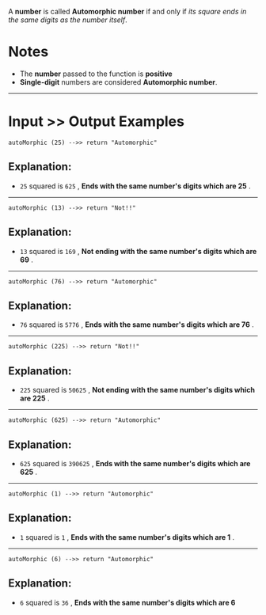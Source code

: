 A **number** is called **Automorphic number** if and only if *its square ends in the same digits as the number itself*.

# Notes

- The **number** passed to the function is **positive**
- **Single-digit** numbers are considered **Automorphic number**.

------

# Input >> Output Examples

```
autoMorphic (25) -->> return "Automorphic" 
```

## **Explanation**:

- `25` squared is `625` , **Ends with the same number's digits which are 25** .

------

```
autoMorphic (13) -->> return "Not!!"
```

## **Explanation**:

- `13` squared is `169` , **Not ending with the same number's digits which are 69** .

------

```
autoMorphic (76) -->> return "Automorphic"
```

## **Explanation**:

- `76` squared is `5776` , **Ends with the same number's digits which are 76** .

------

```
autoMorphic (225) -->> return "Not!!"
```

## **Explanation**:

- `225` squared is `50625` , **Not ending with the same number's digits which are 225** .

------

```
autoMorphic (625) -->> return "Automorphic"
```

## **Explanation**:

- `625` squared is `390625` , **Ends with the same number's digits which are 625** .

------

```
autoMorphic (1) -->> return "Automorphic"
```

## **Explanation**:

- `1` squared is `1` , **Ends with the same number's digits which are 1** .

------

```
autoMorphic (6) -->> return "Automorphic"
```

## **Explanation**:

- `6` squared is `36` , **Ends with the same number's digits which are 6**